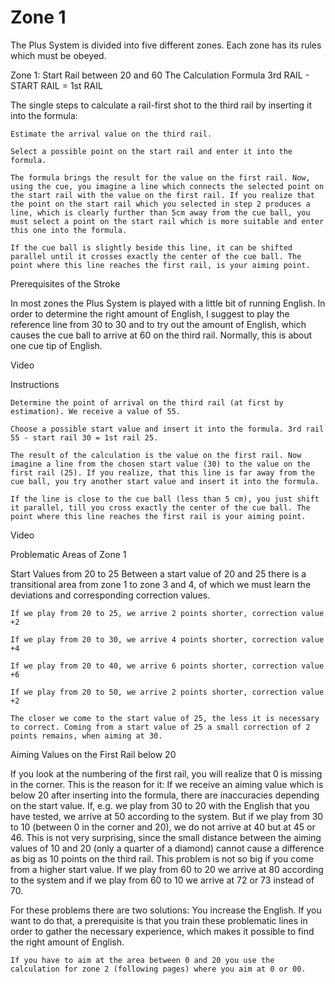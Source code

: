 # Zone 1

The Plus System is divided into five different zones. Each zone has its rules which must be obeyed.

Zone 1: Start Rail between 20 and 60
The Calculation Formula
3rd RAIL - START RAIL = 1st RAIL

The single steps to calculate a rail-first shot to the third rail by inserting it into the formula:

    Estimate the arrival value on the third rail.

    Select a possible point on the start rail and enter it into the formula.

    The formula brings the result for the value on the first rail. Now, using the cue, you imagine a line which connects the selected point on the start rail with the value on the first rail. If you realize that the point on the start rail which you selected in step 2 produces a line, which is clearly further than 5cm away from the cue ball, you must select a point on the start rail which is more suitable and enter this one into the formula.

    If the cue ball is slightly beside this line, it can be shifted parallel until it crosses exactly the center of the cue ball. The point where this line reaches the first rail, is your aiming point.

Prerequisites of the Stroke

In most zones the Plus System is played with a little bit of running English. In order to determine the right amount of English, I suggest to play the reference line from 30 to 30 and to try out the amount of English, which causes the cue ball to arrive at 60 on the third rail. Normally, this is about one cue tip of English.

<!-- P03 -->

Video

<!-- p01e -->

Instructions

    Determine the point of arrival on the third rail (at first by estimation). We receive a value of 55.

    Choose a possible start value and insert it into the formula. 3rd rail 55 - start rail 30 = 1st rail 25.

    The result of the calculation is the value on the first rail. Now imagine a line from the chosen start value (30) to the value on the first rail (25). If you realize, that this line is far away from the cue ball, you try another start value and insert it into the formula.

    If the line is close to the cue ball (less than 5 cm), you just shift it parallel, till you cross exactly the center of the cue ball. The point where this line reaches the first rail is your aiming point.

<!-- p05 -->

Video

<!-- p02e -->

Problematic Areas of Zone 1

Start Values from 20 to 25
Between a start value of 20 and 25 there is a transitional area from zone 1 to zone 3 and 4, of which we must learn the deviations and corresponding correction values.

    If we play from 20 to 25, we arrive 2 points shorter, correction value +2

    If we play from 20 to 30, we arrive 4 points shorter, correction value +4

    If we play from 20 to 40, we arrive 6 points shorter, correction value +6

    If we play from 20 to 50, we arrive 2 points shorter, correction value +2

    The closer we come to the start value of 25, the less it is necessary to correct. Coming from a start value of 25 a small correction of 2 points remains, when aiming at 30.

Aiming Values on the First Rail below 20

If you look at the numbering of the first rail, you will realize that 0 is missing in the corner. This is the reason for it: If we receive an aiming value which is below 20 after inserting into the formula, there are inaccuracies depending on the start value. If, e.g. we play from 30 to 20 with the English that you have tested, we arrive at 50 according to the system. But if we play from 30 to 10 (between 0 in the corner and 20), we do not arrive at 40 but at 45 or 46. This is not very surprising, since the small distance between the aiming values of 10 and 20 (only a quarter of a diamond) cannot cause a difference as big as 10 points on the third rail. This problem is not so big if you come from a higher start value. If we play from 60 to 20 we arrive at 80 according to the system and if we play from 60 to 10 we arrive at 72 or 73 instead of 70.

For these problems there are two solutions:
    You increase the English. If you want to do that, a prerequisite is that you train these problematic lines in order to gather the necessary experience, which makes it possible to find the right amount of English.

    If you have to aim at the area between 0 and 20 you use the calculation for zone 2 (following pages) where you aim at 0 or 00.
